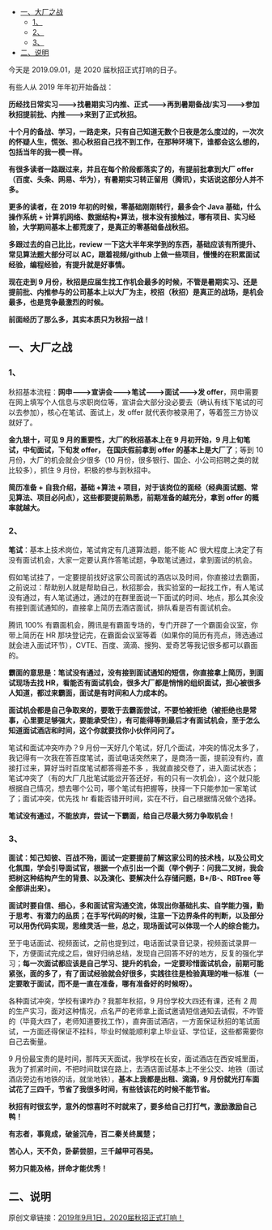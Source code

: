 - [一、大厂之战](#一大厂之战)
  - [1、](#1)
  - [2、](#2)
  - [3、](#3)
- [二、说明](#二说明)

今天是 2019.09.01，是 2020 届秋招正式打响的日子。

有些人从 2019 年年初开始备战：

**历经找日常实习--->找暑期实习内推、正式--->再到暑期备战/实习--->参加秋招提前批、内推--->来到了正式秋招。**

**十个月的备战、学习，一路走来，只有自己知道无数个日夜是怎么度过的，一次次的怀疑人生，慌张、担心秋招自己找不到工作，在那种环境下，谁都会这么想的，包括当年的我一模一样。**

**有很多读者一路跟过来，并且在每个阶段都落实了的，有提前批拿到大厂 offer（百度、头条、网易、华为），有暑期实习转正留用（腾讯），实话说这部分人并不多。**

**更多的读者，在 2019 年初的时候，零基础刚刚转行，最多会个 Java 基础，什么操作系统 + 计算机网络、数据结构+算法，根本没有接触过，哪有项目、实习经验，大学期间基本上都荒废了，是真正的零基础备战秋招。**

**多跟过去的自己比比，review 一下这大半年来学到的东西，基础应该有所提升、常见算法题大部分可以 AC，跟着视频/github 上做一些项目，慢慢的在积累面试经验，编程经验，有提升就是好事情。**

**现在走到 9 月份，秋招是应届生找工作机会最多的时候，不管是暑期实习、还是提前批、内推参与的公司基本上以大厂为主，校招（秋招）是真正的战场，是机会最多，也是竞争最激烈的时候。**

**前面经历了那么多，其实本质只为秋招一战！**

## 一、大厂之战

### 1、

秋招基本流程：**网申--->宣讲会--->笔试--->面试--->发 offer**，网申需要在网上填写个人信息与求职岗位等，宣讲会大部分没必要去（确认有线下笔试的可以去参加），核心在笔试、面试上，发 offer 就代表你被录用了，等着签三方协议就好了。

**金九银十，可见 9 月的重要性，大厂的秋招基本上在 9 月初开始，9 月上旬笔试，中旬面试，下旬发 offer， 在国庆假前拿到 offer 的基本上是大厂了**；等到 10 月份，大厂的机会就会少很多（10 月份，很多银行、国企、小公司招聘之类的就比较多），抓住 9 月份，积极的参与到秋招中。

**简历准备 + 自我介绍，基础 +算法 + 项目，对于该岗位的面经（经典面试题、常见算法、项目必问点），这些都要提前熟悉，前期准备的越充分，拿到 offer 的概率就越大。**

### 2、

**笔试**：基本上技术岗位，笔试肯定有几道算法题，能不能 AC 很大程度上决定了有没有面试机会，大家一定要认真作答笔试题，争取笔试通过，拿到面试的机会。

假如笔试挂了，一定要提前找好这家公司面试的酒店以及时间，你直接过去霸面，之前说过：帮助别人就是帮助自己，秋招那会，我实验室的一起找工作，有人笔试没有通过，有人笔试通过，通过的在群里面说一下面试的时间、地点，那么其余没有接到面试通知的，直接拿上简历去酒店面试，排队看是否有面试机会。

腾讯 100% 有霸面机会，腾讯是有霸面专场的，专门开辟了一个霸面会议室，你带上简历在 HR 那块登记完，在霸面会议室等着（如果你的简历有亮点，筛选通过就会进入面试环节），CVTE、百度、滴滴、搜狗、爱奇艺等我记很多都可以霸面的。

**霸面的意思是：笔试没有通过，没有接到面试通知的短信，你直接拿上简历，到面试现场去找 HR，看能否有面试机会，很多大厂都是悄悄的组织面试，担心被很多人知道，都过来霸面，面试是有时间和人力成本的。**

**面试机会都是自己争取来的，要敢于去霸面尝试，不要怕被拒绝（被拒绝也是常事，心里要足够强大，要能承受住），有可能得等到最后才有面试机会，至于怎么知道面试酒店和时间，这个你就要找你小伙伴问问了。**

笔试和面试冲突咋办？9 月份一天好几个笔试，好几个面试，冲突的情况太多了，我记得有一次我在答百度笔试，面试电话突然来了，是商汤一面，提前没有约，直接打过来，算好当时百度笔试都答得差不多 ，我就直接交卷了，进入面试状态；笔试冲突了（有的大厂几批笔试能岔开答还好，有的只有一次机会），这个就只能根据自己情况，想去哪个公司，哪个笔试有把握等，抉择一下只能参加一家笔试了；面试冲突，优先找 hr 看能否错开时间，实在不行，自己根据情况做个选择。

**笔试没有通过，不能放弃，尝试一下霸面，给自己尽最大努力争取机会！**

### 3、

**面试：知己知彼、百战不殆，面试一定要提前了解这家公司的技术栈，以及公司文化氛围，学会引导面试官，根据一个点引出一个面（举个例子：问我二叉树，我会把树这种结构产生的背景、以及演化、要解决什么存储问题，B+/B-、RBTree 等全部讲出来）。**

**面试时要自信、细心，多和面试官沟通交流，体现出你基础扎实、自学能力强，勤于思考、有潜力的品质；在手写代码的时候，注意一下边界条件的判断，以及部分可以用伪代码实现，思维灵活一些，总之，现场面试可以体现一个人的综合能力。**


至于电话面试、视频面试，之前也提到过，电话面试录音记录，视频面试录屏一下，方便面试完成之后，做好归纳总结，发现自己回答不好的地方，反复的强化学习；**每一次面试都应该是自己学习、提升的机会，一定要珍惜面试机会，前期可能紧张，面的多了，有了面试经验就会好很多，实践往往是检验真理的唯一标准（一定要敢于面试，而不是一直在准备，哪有准备好的时候呀）。**

各种面试冲突，学校有课咋办？我那年秋招，9 月份学校大四还有课，还有 2 周的生产实习，面对这种情况，点名严的老师拿上面试邀请短信通知去请假，不咋管的（毕竟大四了，老师知道要找工作），直奔面试酒店，一方面保证秋招的笔试面试，一方面还得保证不挂科，毕业时候能顺利拿上毕业证、学位证，这些都需要你自己去衡量。

9 月份最宝贵的是时间，那阵天天面试，我学校在长安，面试酒店在西安城里面，我为了抓紧时间，不把时间耽误在路上，去酒店面试基本上不坐公交、地铁（面试酒店旁边有地铁的话，就坐地铁），**基本上我都是出租、滴滴，9 月份就光打车面试花了三四千，节省了我很多时间，有些钱该花的时候不能节省。**

**秋招有时很玄学，意外的惊喜时不时就来了，要多给自己打打气，激励激励自己鸭！**

**有志者，事竟成，破釜沉舟，百二秦关终属楚；**

**苦心人，天不负，卧薪尝胆，三千越甲可吞吴。**

**努力只能及格，拼命才能优秀！**

## 二、说明

原创文章链接：[2019年9月1日，2020届秋招正式打响！](https://mp.weixin.qq.com/s?__biz=MzU4MjQ3NzEyNA==&mid=2247484402&idx=1&sn=6d46d367d0af890fcaf46b85dd5774e2&chksm=fdb6f7d9cac17ecfae979576e89088cd538ebef64269b22607c5e01477715671d2a459c73ddc&token=1698861862&lang=zh_CN#rd)
